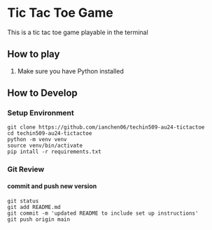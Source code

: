 # Tic Tac Toe Game

This is a tic tac toe game playable in the terminal

## How to play

1. Make sure you have Python installed

## How to Develop

### Setup Environment

```
git clone https://github.com/ianchen06/techin509-au24-tictactoe
cd techin509-au24-tictactoe
python -m venv venv
source venv/bin/activate
pip intall -r requirements.txt
```

### Git Review

#### commit and push new version

```
git status
git add README.md
git commit -m 'updated README to include set up instructions'
git push origin main
```
